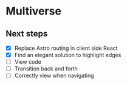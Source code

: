 # Multiverse

## Next steps

- [x] Replace Astro routing in client side React
- [x] Find an elegant solution to highlight edges
- [ ] View code
- [ ] Transition back and forth
- [ ] Correctly view when navigating
